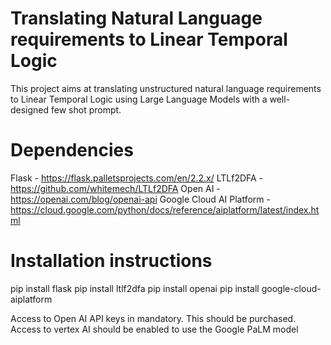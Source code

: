 # Translating Natural Language requirements to Linear Temporal Logic
This project aims at translating unstructured natural language requirements to Linear Temporal Logic using Large Language Models with a well-designed few shot prompt. 
# Dependencies
Flask - https://flask.palletsprojects.com/en/2.2.x/
LTLf2DFA - https://github.com/whitemech/LTLf2DFA
Open AI - https://openai.com/blog/openai-api
Google Cloud AI Platform - https://cloud.google.com/python/docs/reference/aiplatform/latest/index.html
# Installation instructions
pip install flask
pip install ltlf2dfa
pip install openai
pip install google-cloud-aiplatform

Access to Open AI API keys in mandatory. This should be purchased. Access to vertex AI should be enabled to use the Google PaLM model
